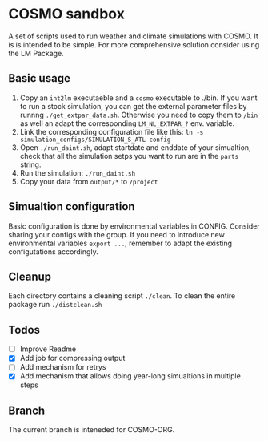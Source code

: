 # COSMO sandbox
A set of scripts used to run weather and climate simulations with COSMO. It is is intended to be simple. For more comprehensive solution consider using the LM Package.

## Basic usage

1. Copy an `int2lm` executaeble and a `cosmo` executable to ./bin. If you want to run a stock simulation, you can get the external parameter files by runnng `./get_extpar_data.sh`. Otherwise you need to copy them to `/bin` as well an adapt the corresponding `LM_NL_EXTPAR_?` env. variable.
2. Link the corresponding configuration file like this: `ln -s simulation_configs/SIMULATION_S_ATL config` 
4. Open `./run_daint.sh`, adapt startdate and enddate of your simualtion, check that all the simulation setps you want to run are in the `parts` string.
5. Run the simulation: `./run_daint.sh`
6. Copy your data from `output/*` to `/project`

## Simualtion configuration
Basic configuration is done by environmental variables in CONFIG. Consider sharing your configs with the group. If you need to introduce new environmental variables `export ...`, remember to adapt the existing configutations accordingly.

## Cleanup
Each directory contains a cleaning script `./clean`. To clean the entire package  run `./distclean.sh`

## Todos
- [ ] Improve Readme
- [x] Add job for compressing output
- [ ] Add mechanism for  retrys
- [x] Add mechanism that allows doing year-long simualtions in multiple steps

## Branch
The current branch is inteneded for COSMO-ORG.
